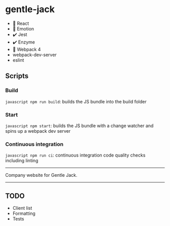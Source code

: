 # gentle-jack

* 🚀 React
* 🎨 Emotion
* ✔️ Jest
* ✔️ Enzyme
* 🚀 Webpack 4
* webpack-dev-server
* eslint

## Scripts

### Build

```javascript npm run build```: builds the JS bundle into the build folder

### Start

```javascript npm start```: builds the JS bundle with a change watcher and spins up a webpack dev server

### Continuous integration

```javascript npm run ci```: continuous integration code quality checks including linting

---

Company website for Gentle Jack.

---

## TODO

* Client list
* Formatting
* Tests